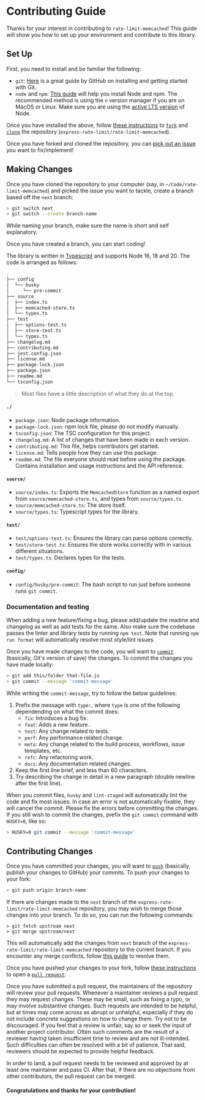 # Contributing Guide

Thanks for your interest in contributing to `rate-limit-memcached`! This guide
will show you how to set up your environment and contribute to this library.

## Set Up

First, you need to install and be familiar the following:

- `git`: [Here](https://github.com/git-guides) is a great guide by GitHub on
  installing and getting started with Git.
- `node` and `npm`:
  [This guide](https://nodejs.org/en/download/package-manager/) will help you
  install Node and npm. The recommended method is using the `n` version manager
  if you are on MacOS or Linux. Make sure you are using the
  [active LTS version](https://github.com/nodejs/Release#release-schedule) of
  Node.

Once you have installed the above, follow
[these instructions](https://docs.github.com/en/get-started/quickstart/fork-a-repo)
to
[`fork`](https://docs.github.com/en/pull-requests/collaborating-with-pull-requests/working-with-forks)
and [`clone`](https://github.com/git-guides/git-clone) the repository
(`express-rate-limit/rate-limit-memcached`).

Once you have forked and cloned the repository, you can
[pick out an issue](https://github.com/express-rate-limit/rate-limit-memcached/issues?q=is%3Aissue+is%3Aopen+sort%3Aupdated-desc)
you want to fix/implement!

## Making Changes

Once you have cloned the repository to your computer (say, in
`~/Code/rate-limit-memcached`) and picked the issue you want to tackle, create a
branch based off the `next` branch:

```sh
> git switch next
> git switch --create branch-name
```

While naming your branch, make sure the name is short and self explanatory.

Once you have created a branch, you can start coding!

The library is written in
[Typescript](https://github.com/microsoft/TypeScript#readme) and supports Node
16, 18 and 20. The code is arranged as follows:

```sh
.
├── config
│  └── husky
│     └── pre-commit
├── source
│  ├── index.ts
│  ├── memcached-store.ts
│  └── types.ts
├── test
│  ├── options-test.ts
│  ├── store-test.ts
│  └── types.ts
├── changelog.md
├── contributing.md
├── jest.config.json
├── license.md
├── package-lock.json
├── package.json
├── readme.md
└── tsconfig.json
```

> Most files have a little description of what they do at the top.

#### `./`

- `package.json`: Node package information.
- `package-lock.json`: npm lock file, please do not modify manually.
- `tsconfig.json`: The TSC configuration for this project.
- `changelog.md`: A list of changes that have been made in each version.
- `contributing.md`: This file, helps contributors get started.
- `license.md`: Tells people how they can use this package.
- `readme.md`: The file everyone should read before using the package. Contains
  installation and usage instructions and the API reference.

#### `source/`

- `source/index.ts`: Exports the `MemcachedStore` function as a named export
  from `source/memcached-store.ts`, and types from `source/types.ts`.
- `source/memcached-store.ts`: The store itself.
- `source/types.ts`: Typescript types for the library.

#### `test/`

- `test/options-test.ts`: Ensures the library can parse options correctly.
- `test/store-test.ts`: Ensures the store works correctly with in various
  different situations.
- `test/types.ts`: Declares types for the tests.

#### `config/`

- `config/husky/pre-commit`: The bash script to run just before someone runs
  `git commit`.

### Documentation and testing

When adding a new feature/fixing a bug, please add/update the readme and
changelog as well as add tests for the same. Also make sure the codebase passes
the linter and library tests by running `npm test`. Note that running
`npm run format` will automatically resolve most style/lint issues.

Once you have made changes to the code, you will want to
[`commit`](https://github.com/git-guides/git-commit) (basically, Git's version
of save) the changes. To commit the changes you have made locally:

```sh
> git add this/folder that-file.js
> git commit --message 'commit-message'
```

While writing the `commit-message`, try to follow the below guidelines:

1. Prefix the message with `type:`, where `type` is one of the following
   dependending on what the commit does:
   - `fix`: Introduces a bug fix.
   - `feat`: Adds a new feature.
   - `test`: Any change related to tests.
   - `perf`: Any performance related change.
   - `meta`: Any change related to the build process, workflows, issue
     templates, etc.
   - `refc`: Any refactoring work.
   - `docs`: Any documentation related changes.
2. Keep the first line brief, and less than 60 characters.
3. Try describing the change in detail in a new paragraph (double newline after
   the first line).

When you commit files, `husky` and `lint-staged` will automatically lint the
code and fix most issues. In case an error is not automatically fixable, they
will cancel the commit. Please fix the errors before committing the changes. If
you still wish to commit the changes, prefix the `git commit` command with
`HUSKY=0`, like so:

```sh
> HUSKY=0 git commit --message 'commit-message'
```

## Contributing Changes

Once you have committed your changes, you will want to
[`push`](https://github.com/git-guides/git-push) (basically, publish your
changes to GitHub) your commits. To push your changes to your fork:

```sh
> git push origin branch-name
```

If there are changes made to the `next` branch of the
`express-rate-limit/rate-limit-memcached` repository, you may wish to merge
those changes into your branch. To do so, you can run the following commands:

```
> git fetch upstream next
> git merge upstream/next
```

This will automatically add the changes from `next` branch of the
`express-rate-limit/rate-limit-memcached` repository to the current branch. If
you encounter any merge conflicts, follow
[this guide](https://docs.github.com/en/pull-requests/collaborating-with-pull-requests/addressing-merge-conflicts/resolving-a-merge-conflict-using-the-command-line)
to resolve them.

Once you have pushed your changes to your fork, follow
[these instructions](https://docs.github.com/en/pull-requests/collaborating-with-pull-requests/proposing-changes-to-your-work-with-pull-requests/creating-a-pull-request-from-a-fork)
to open a
[`pull request`](https://docs.github.com/en/pull-requests/collaborating-with-pull-requests/proposing-changes-to-your-work-with-pull-requests/about-pull-requests):

Once you have submitted a pull request, the maintainers of the repository will
review your pull requests. Whenever a maintainer reviews a pull request they may
request changes. These may be small, such as fixing a typo, or may involve
substantive changes. Such requests are intended to be helpful, but at times may
come across as abrupt or unhelpful, especially if they do not include concrete
suggestions on how to change them. Try not to be discouraged. If you feel that a
review is unfair, say so or seek the input of another project contributor. Often
such comments are the result of a reviewer having taken insufficient time to
review and are not ill-intended. Such difficulties can often be resolved with a
bit of patience. That said, reviewers should be expected to provide helpful
feedback.

In order to land, a pull request needs to be reviewed and approved by at least
one maintainer and pass CI. After that, if there are no objections from other
contributors, the pull request can be merged.

#### Congratulations and thanks for your contribution!

<!-- This contributing guide was inspired by the Electron project's contributing guide. -->
